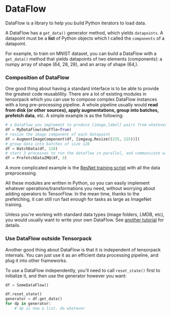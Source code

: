 
# DataFlow

DataFlow is a library to help you build Python iterators to load data.

A DataFlow has a `get_data()` generator method,
which yields `datapoints`.
A datapoint must be a **list** of Python objects which I called the `components` of a datapoint.

For example, to train on MNIST dataset, you can build a DataFlow with a `get_data()` method
that yields datapoints of two elements (components):
a numpy array of shape (64, 28, 28), and an array of shape (64,).

### Composition of DataFlow
One good thing about having a standard interface is to be able to provide
the greatest code reusablility.
There are a lot of existing modules in tensorpack which you can use to compose
complex DataFlow instances with a long pre-processing pipeline. A whole pipeline usually
would __read from disk (or other sources), apply augmentations, group into batches,
prefetch data__, etc. A simple example is as the following:

````python
# a DataFlow you implement to produce [image,label] pairs from whatever sources:
df = MyDataFlow(shuffle=True)
# resize the image component of each datapoint
df = AugmentImageComponent(df, [imgaug.Resize((225, 225))])
# group data into batches of size 128
df = BatchData(df, 128)
# start 3 processes to run the dataflow in parallel, and communicate with ZeroMQ
df = PrefetchDataZMQ(df, 3)
````
A more complicated example is the [ResNet training script](../examples/ResNet/imagenet-resnet.py)
with all the data preprocessing.

All these modules are written in Python,
so you can easily implement whatever operations/transformations you need,
without worrying about adding operators to TensorFlow.
In the mean time, thanks to the prefetching, it can still run fast enough for
tasks as large as ImageNet training.

Unless you're working with standard data types (image folders, LMDB, etc),
you would usually want to write your own DataFlow.
See [another tutorial](http://tensorpack.readthedocs.io/en/latest/tutorial/extend/dataflow.html)
for details.

<!--
   - TODO mention RL, distributed data, and zmq operator in the future.
	 -->

### Use DataFlow outside Tensorpack
Another good thing about DataFlow is that it is independent of
tensorpack internals. You can just use it as an efficient data processing pipeline,
and plug it into other frameworks.

To use a DataFlow independently, you'll need to call `reset_state()` first to initialize it,
and then use the generator however you want:
```python
df = SomeDataFlow()

df.reset_state()
generator = df.get_data()
for dp in generator:
	# dp is now a list. do whatever
```

